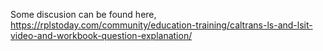 Some discusion can be found here, https://rplstoday.com/community/education-training/caltrans-ls-and-lsit-video-and-workbook-question-explanation/